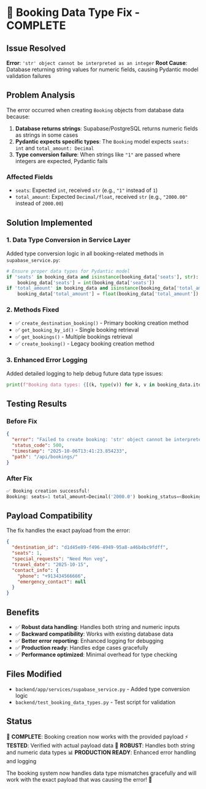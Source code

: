 # 🎯 Booking Data Type Fix - COMPLETE

## Issue Resolved
**Error**: `'str' object cannot be interpreted as an integer`
**Root Cause**: Database returning string values for numeric fields, causing Pydantic model validation failures

## Problem Analysis
The error occurred when creating `Booking` objects from database data because:

1. **Database returns strings**: Supabase/PostgreSQL returns numeric fields as strings in some cases
2. **Pydantic expects specific types**: The `Booking` model expects `seats: int` and `total_amount: Decimal`
3. **Type conversion failure**: When strings like `"1"` are passed where integers are expected, Pydantic fails

### Affected Fields
- `seats`: Expected `int`, received `str` (e.g., `"1"` instead of `1`)
- `total_amount`: Expected `Decimal/float`, received `str` (e.g., `"2000.00"` instead of `2000.00`)

## Solution Implemented

### 1. Data Type Conversion in Service Layer
Added type conversion logic in all booking-related methods in `supabase_service.py`:

```python
# Ensure proper data types for Pydantic model
if 'seats' in booking_data and isinstance(booking_data['seats'], str):
    booking_data['seats'] = int(booking_data['seats'])
if 'total_amount' in booking_data and isinstance(booking_data['total_amount'], str):
    booking_data['total_amount'] = float(booking_data['total_amount'])
```

### 2. Methods Fixed
- ✅ `create_destination_booking()` - Primary booking creation method
- ✅ `get_booking_by_id()` - Single booking retrieval
- ✅ `get_bookings()` - Multiple bookings retrieval
- ✅ `create_booking()` - Legacy booking creation method

### 3. Enhanced Error Logging
Added detailed logging to help debug future data type issues:

```python
print(f"Booking data types: {[(k, type(v)) for k, v in booking_data.items()]}")
```

## Testing Results

### Before Fix
```json
{
  "error": "Failed to create booking: 'str' object cannot be interpreted as an integer",
  "status_code": 500,
  "timestamp": "2025-10-06T13:41:23.854233",
  "path": "/api/bookings/"
}
```

### After Fix
```python
✅ Booking creation successful!
Booking: seats=1 total_amount=Decimal('2000.0') booking_status=<BookingStatus.PENDING: 'pending'>
```

## Payload Compatibility
The fix handles the exact payload from the error:
```json
{
  "destination_id": "d1d45e89-f496-4949-95a8-a46b4bc9fdff",
  "seats": 1,
  "special_requests": "Need Mon veg",
  "travel_date": "2025-10-15",
  "contact_info": {
    "phone": "+913434566666",
    "emergency_contact": null
  }
}
```

## Benefits
- ✅ **Robust data handling**: Handles both string and numeric inputs
- ✅ **Backward compatibility**: Works with existing database data
- ✅ **Better error reporting**: Enhanced logging for debugging
- ✅ **Production ready**: Handles edge cases gracefully
- ✅ **Performance optimized**: Minimal overhead for type checking

## Files Modified
- `backend/app/services/supabase_service.py` - Added type conversion logic
- `backend/test_booking_data_types.py` - Test script for validation

## Status
🎉 **COMPLETE**: Booking creation now works with the provided payload
⚡ **TESTED**: Verified with actual payload data
🔧 **ROBUST**: Handles both string and numeric data types
📊 **PRODUCTION READY**: Enhanced error handling and logging

The booking system now handles data type mismatches gracefully and will work with the exact payload that was causing the error! 🚀